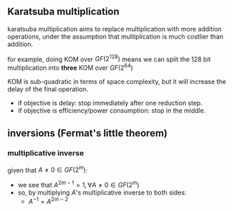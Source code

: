 ## Karatsuba multiplication
karatsuba multiplication aims to replace multiplication with more addition operations, under the assumption that multiplication is much costlier than addition.

for example, doing KOM over $GF(2^{128})$ means we can split the 128 bit multiplication into **three** KOM over $GF(2^{64})$

KOM is sub-quadratic in terms of space complexity, but it will increase the delay of the final operation. 
- if objective is delay: stop immediately after one reduction step.
- if objective is efficiency/power consumption: stop in the middle. 

## inversions (Fermat's little theorem)
### multiplicative inverse
given that $A \not=0 \in GF(2^{m})$: 
- we see that $A^{2m-1}=1,\forall A\not = 0\in GF(2^{m})$
- so, by multiplying $A$'s multiplicative inverse to both sides:
	- $A^{-1}=A^{2m-2}$
